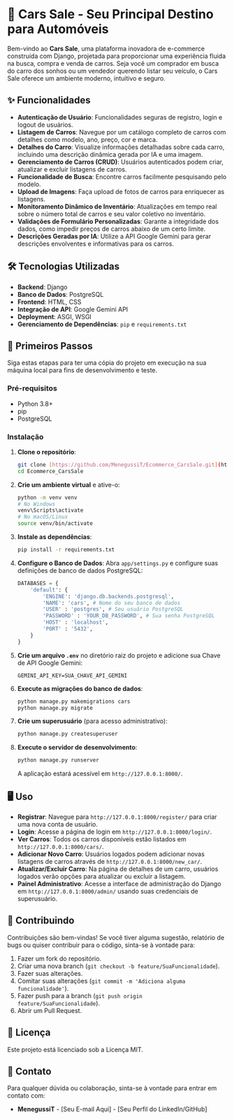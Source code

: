 
# 🚗 Cars Sale - Seu Principal Destino para Automóveis

Bem-vindo ao **Cars Sale**, uma plataforma inovadora de e-commerce construída com Django, projetada para proporcionar uma experiência fluida na busca, compra e venda de carros. Seja você um comprador em busca do carro dos sonhos ou um vendedor querendo listar seu veículo, o Cars Sale oferece um ambiente moderno, intuitivo e seguro.

## ✨ Funcionalidades

* **Autenticação de Usuário**: Funcionalidades seguras de registro, login e logout de usuários.
* **Listagem de Carros**: Navegue por um catálogo completo de carros com detalhes como modelo, ano, preço, cor e marca.
* **Detalhes do Carro**: Visualize informações detalhadas sobre cada carro, incluindo uma descrição dinâmica gerada por IA e uma imagem.
* **Gerenciamento de Carros (CRUD)**: Usuários autenticados podem criar, atualizar e excluir listagens de carros.
* **Funcionalidade de Busca**: Encontre carros facilmente pesquisando pelo modelo.
* **Upload de Imagens**: Faça upload de fotos de carros para enriquecer as listagens.
* **Monitoramento Dinâmico de Inventário**: Atualizações em tempo real sobre o número total de carros e seu valor coletivo no inventário.
* **Validações de Formulário Personalizadas**: Garante a integridade dos dados, como impedir preços de carros abaixo de um certo limite.
* **Descrições Geradas por IA**: Utilize a API Google Gemini para gerar descrições envolventes e informativas para os carros.

## 🛠️ Tecnologias Utilizadas

* **Backend**: Django
* **Banco de Dados**: PostgreSQL
* **Frontend**: HTML, CSS
* **Integração de API**: Google Gemini API
* **Deployment**: ASGI, WSGI
* **Gerenciamento de Dependências**: `pip` e `requirements.txt`

## 🚀 Primeiros Passos

Siga estas etapas para ter uma cópia do projeto em execução na sua máquina local para fins de desenvolvimento e teste.

### Pré-requisitos

* Python 3.8+
* pip
* PostgreSQL

### Instalação

1.  **Clone o repositório**:

    ```bash
    git clone [https://github.com/MenegussiT/Ecommerce_CarsSale.git](https://github.com/MenegussiT/Ecommerce_CarsSale.git)
    cd Ecommerce_CarsSale
    ```

2.  **Crie um ambiente virtual** e ative-o:

    ```bash
    python -m venv venv
    # No Windows
    venv\Scripts\activate
    # No macOS/Linux
    source venv/bin/activate
    ```

3.  **Instale as dependências**:

    ```bash
    pip install -r requirements.txt
    ```

4.  **Configure o Banco de Dados**:
    Abra `app/settings.py` e configure suas definições de banco de dados PostgreSQL:
    ```python
    DATABASES = {
        'default': {
            'ENGINE': 'django.db.backends.postgresql',
            'NAME': 'cars', # Nome do seu banco de dados
            'USER' : 'postgres', # Seu usuário PostgreSQL
            'PASSWORD' : 'YOUR_DB_PASSWORD', # Sua senha PostgreSQL
            'HOST' : 'localhost',
            'PORT' : '5432',
        }
    }
    ```

5.  **Crie um arquivo `.env`** no diretório raiz do projeto e adicione sua Chave de API Google Gemini:

    ```
    GEMINI_API_KEY=SUA_CHAVE_API_GEMINI
    ```

6.  **Execute as migrações do banco de dados**:

    ```bash
    python manage.py makemigrations cars
    python manage.py migrate
    ```

7.  **Crie um superusuário** (para acesso administrativo):

    ```bash
    python manage.py createsuperuser
    ```

8.  **Execute o servidor de desenvolvimento**:

    ```bash
    python manage.py runserver
    ```

    A aplicação estará acessível em `http://127.0.0.1:8000/`.

## 🖥️ Uso

* **Registrar**: Navegue para `http://127.0.0.1:8000/register/` para criar uma nova conta de usuário.
* **Login**: Acesse a página de login em `http://127.0.0.1:8000/login/`.
* **Ver Carros**: Todos os carros disponíveis estão listados em `http://127.0.0.1:8000/cars/`.
* **Adicionar Novo Carro**: Usuários logados podem adicionar novas listagens de carros através de `http://127.0.0.1:8000/new_car/`.
* **Atualizar/Excluir Carro**: Na página de detalhes de um carro, usuários logados verão opções para atualizar ou excluir a listagem.
* **Painel Administrativo**: Acesse a interface de administração do Django em `http://127.0.0.1:8000/admin/` usando suas credenciais de superusuário.

## 🤝 Contribuindo

Contribuições são bem-vindas! Se você tiver alguma sugestão, relatório de bugs ou quiser contribuir para o código, sinta-se à vontade para:

1.  Fazer um fork do repositório.
2.  Criar uma nova branch (`git checkout -b feature/SuaFuncionalidade`).
3.  Fazer suas alterações.
4.  Comitar suas alterações (`git commit -m 'Adiciona alguma funcionalidade'`).
5.  Fazer push para a branch (`git push origin feature/SuaFuncionalidade`).
6.  Abrir um Pull Request.

## 📄 Licença

Este projeto está licenciado sob a Licença MIT.

## 📧 Contato

Para qualquer dúvida ou colaboração, sinta-se à vontade para entrar em contato com:

* **MenegussiT** - [Seu E-mail Aqui] - [Seu Perfil do LinkedIn/GitHub]
